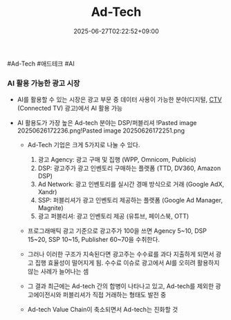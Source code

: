 ﻿---
title: "Ad-Tech"
date: 2025-06-27T02:22:52+09:00
lastmod: 2025-06-27T02:22:52+09:00
type: docs
sidebar:
  open: true
weight: 2
---
<div style="display:none">
  <meta property="article:published_time" content="2025-06-26T17:22:52Z" />
  <meta property="article:modified_time" content="2025-06-26T17:22:52Z" />
</div>
#Ad-Tech #애드테크 #AI

### AI 활용 가능한 광고 시장

- AI를 활용할 수 있는 시장은 광고 부문 중 데이터 사용이 가능한 분야(디지털, [CTV](/industry-study/ctv/) (Connected TV) 광고)에서 AI 활용 가능

- AI 활용도가 가장 높은 Ad-tech 분야는 DSP/퍼블리셔
  !Pasted image 20250626172236.png!Pasted image 20250626172251.png
	- Ad-Tech 기업은 크게 5가지로 나눌 수 있다.
		1) 광고 Agency: 광고 구매 및 집행 (WPP, Omnicom, Publicis)
		2) DSP: 광고주가 광고 인벤토리 구매하는 플랫폼 (TTD, DV360, Amazon DSP)
		3) Ad Network: 광고 인벤토리를 실시간 경매 방식으로 거래 (Google AdX, Xandr)
		4) SSP: 퍼블리셔가 광고 인벤토리 제공하는 플랫폼 (Google Ad Manager, Magnite)
		5) 광고 퍼블리셔: 광고 인벤토리 제공 (유튜브, 페이스북, OTT)
		   
	- 프로그래매틱 광고 기준으로 광고주가 100을 쓰면 Agency 5~10, DSP 15~20, SSP 10~15, Publisher 60~70을 수취한다.
	  
	- 그러나 이러한 구조가 지속된다면 광고주는 수수료를 과다 지출하게 되면서 광고 집행 효율성이 떨어지게 됨. 수수료 이슈로 광고에서 AI를 오히려 활용하지 않는 사례가 늘어나는 셈
	  
	- 그 결과 최근에는 Ad-tech 간의 합병이 나타나고 있고, Ad-tech를 제외한 광고에이전시와 퍼블리셔가 직접 거래하는 형태도 발전 중
	  
	- Ad-tech Value Chain이 축소되면서 Ad-tech는 진화할 것
